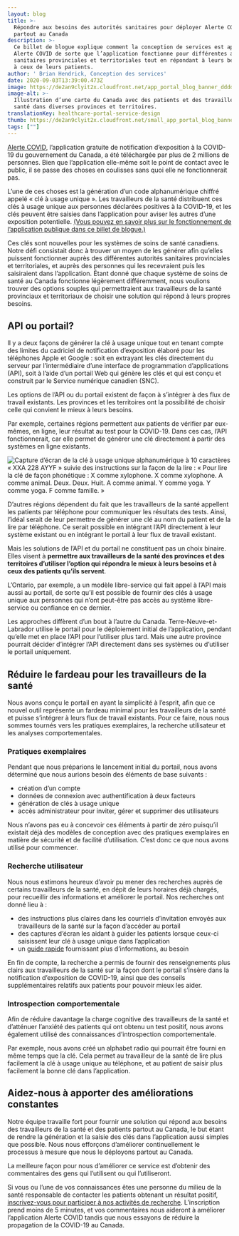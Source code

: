 ```yaml
---
layout: blog
title: >-
  Répondre aux besoins des autorités sanitaires pour déployer Alerte COVID
  partout au Canada
description: >-
  Ce billet de blogue explique comment la conception de services est appliquée à
  Alerte COVID de sorte que l’application fonctionne pour différentes autorités
  sanitaires provinciales et territoriales tout en répondant à leurs besoins et
  à ceux de leurs patients.
author: ' Brian Hendrick, Conception des services'
date: 2020-09-03T13:39:00.473Z
image: https://de2an9clyit2x.cloudfront.net/app_portal_blog_banner_dddd52ec15.jpg
image-alt: >-
  Illustration d’une carte du Canada avec des patients et des travailleurs de la
  santé dans diverses provinces et territoires.
translationKey: healthcare-portal-service-design
thumb: https://de2an9clyit2x.cloudfront.net/small_app_portal_blog_banner_dddd52ec15.jpg
tags: [""]
---
```

[Alerte COVID](https://www.canada.ca/fr/sante-publique/services/maladies/maladie-coronavirus-covid-19/alerte-covid.html), l’application gratuite de notification d’exposition à la COVID-19 du gouvernement du Canada, a été téléchargée par plus de 2 millions de personnes. Bien que l’application elle-même soit le point de contact avec le public, il se passe des choses en coulisses sans quoi elle ne fonctionnerait pas.

L’une de ces choses est la génération d’un code alphanumérique chiffré appelé « clé à usage unique ». Les travailleurs de la santé distribuent ces clés à usage unique aux personnes déclarées positives à la COVID-19, et les clés peuvent être saisies dans l’application pour aviser les autres d’une exposition potentielle. [(Vous pouvez en savoir plus sur le fonctionnement de l’application publique dans ce billet de blogue.)](https://numerique.canada.ca/2020/07/31/amélioration-continue-dalerte-covid/)

Ces clés sont nouvelles pour les systèmes de soins de santé canadiens. Notre défi consistait donc à trouver un moyen de les générer afin qu’elles puissent fonctionner auprès des différentes autorités sanitaires provinciales et territoriales, et auprès des personnes qui les recevraient puis les saisiraient dans l’application. Étant donné que chaque système de soins de santé au Canada fonctionne légèrement différemment, nous voulions trouver des options souples qui permettraient aux travailleurs de la santé provinciaux et territoriaux de choisir une solution qui répond à leurs propres besoins.

## API ou portail?

Il y a deux façons de générer la clé à usage unique tout en tenant compte des limites du cadriciel de notification d’exposition élaboré pour les téléphones Apple et Google : soit en extrayant les clés directement du serveur par l’intermédiaire d’une interface de programmation d’applications (API), soit à l’aide d’un portail Web qui génère les clés et qui est conçu et construit par le Service numérique canadien (SNC).

Les options de l’API ou du portail existent de façon à s’intégrer à des flux de travail existants. Les provinces et les territoires ont la possibilité de choisir celle qui convient le mieux à leurs besoins.

Par exemple, certaines régions permettent aux patients de vérifier par eux-mêmes, en ligne, leur résultat au test pour la COVID-19. Dans ces cas, l’API fonctionnerait, car elle permet de générer une clé directement à partir des systèmes en ligne existants.

![Capture d’écran de la clé à usage unique alphanumérique à 10 caractères « XXA 228 AYYF » suivie des instructions sur la façon de la lire : « Pour lire la clé de façon phonétique : X comme xylophone. X comme xylophone. A comme animal. Deux. Deux. Huit. A comme animal. Y comme yoga. Y comme yoga. F comme famille. »](https://de2an9clyit2x.cloudfront.net/app_portal_blog_1_fr_53fc40f944.jpg)

D’autres régions dépendent du fait que les travailleurs de la santé appellent les patients par téléphone pour communiquer les résultats des tests. Ainsi, l’idéal serait de leur permettre de générer une clé au nom du patient et de la lire par téléphone. Ce serait possible en intégrant l’API directement à leur système existant ou en intégrant le portail à leur flux de travail existant.

Mais les solutions de l’API et du portail ne constituent pas un choix binaire. Elles visent à **permettre aux travailleurs de la santé des provinces et des territoires d’utiliser l’option qui répondra le mieux à leurs besoins et à ceux des patients qu’ils servent**.

L’Ontario, par exemple, a un modèle libre-service qui fait appel à l’API mais aussi au portail, de sorte qu’il est possible de fournir des clés à usage unique aux personnes qui n’ont peut-être pas accès au système libre-service ou confiance en ce dernier.

Les approches diffèrent d’un bout à l’autre du Canada. Terre-Neuve-et-Labrador utilise le portail pour le déploiement initial de l’application, pendant qu’elle met en place l’API pour l’utiliser plus tard. Mais une autre province pourrait décider d’intégrer l’API directement dans ses systèmes ou d’utiliser le portail uniquement.

## Réduire le fardeau pour les travailleurs de la santé

Nous avons conçu le portail en ayant la simplicité à l’esprit, afin que ce nouvel outil représente un fardeau minimal pour les travailleurs de la santé et puisse s’intégrer à leurs flux de travail existants. Pour ce faire, nous nous sommes tournés vers les pratiques exemplaires, la recherche utilisateur et les analyses comportementales.

### Pratiques exemplaires

Pendant que nous préparions le lancement initial du portail, nous avons déterminé que nous aurions besoin des éléments de base suivants :

* création d’un compte
* données de connexion avec authentification à deux facteurs
* génération de clés à usage unique
* accès administrateur pour inviter, gérer et supprimer des utilisateurs

Nous n’avons pas eu à concevoir ces éléments à partir de zéro puisqu’il existait déjà des modèles de conception avec des pratiques exemplaires en matière de sécurité et de facilité d’utilisation. C’est donc ce que nous avons utilisé pour commencer.

### Recherche utilisateur

Nous nous estimons heureux d’avoir pu mener des recherches auprès de certains travailleurs de la santé, en dépit de leurs horaires déjà chargés, pour recueillir des informations et améliorer le portail. Nos recherches ont donné lieu à :

* des instructions plus claires dans les courriels d’invitation envoyés aux travailleurs de la santé sur la façon d’accéder au portail
* des captures d’écran les aidant à guider les patients lorsque ceux-ci saisissent leur clé à usage unique dans l’application
* un [guide rapide](https://portail-alerte-covid.alpha.canada.ca/fr/quick-guide/) fournissant plus d’informations, au besoin

En fin de compte, la recherche a permis de fournir des renseignements plus clairs aux travailleurs de la santé sur la façon dont le portail s’insère dans la notification d’exposition de COVID-19, ainsi que des conseils supplémentaires relatifs aux patients pour pouvoir mieux les aider.

### Introspection comportementale

Afin de réduire davantage la charge cognitive des travailleurs de la santé et d’atténuer l’anxiété des patients qui ont obtenu un test positif, nous avons également utilisé des connaissances d’introspection comportementale.

Par exemple, nous avons créé un alphabet radio qui pourrait être fourni en même temps que la clé. Cela permet au travailleur de la santé de lire plus facilement la clé à usage unique au téléphone, et au patient de saisir plus facilement la bonne clé dans l’application.

## Aidez-nous à apporter des améliorations constantes

Notre équipe travaille fort pour fournir une solution qui répond aux besoins des travailleurs de la santé et des patients partout au Canada, le but étant de rendre la génération et la saisie des clés dans l’application aussi simples que possible. Nous nous efforçons d’améliorer continuellement le processus à mesure que nous le déployons partout au Canada.

La meilleure façon pour nous d’améliorer ce service est d’obtenir des commentaires des gens qui l’utilisent ou qui l’utiliseront.

Si vous ou l’une de vos connaissances êtes une personne du milieu de la santé responsable de contacter les patients obtenant un résultat positif, [inscrivez-vous pour participer à nos activités de recherche](https://numerique.canada.ca/inscription-recherche-alerte-covid/). L’inscription prend moins de 5 minutes, et vos commentaires nous aideront à améliorer l’application Alerte COVID tandis que nous essayons de réduire la propagation de la COVID-19 au Canada.
